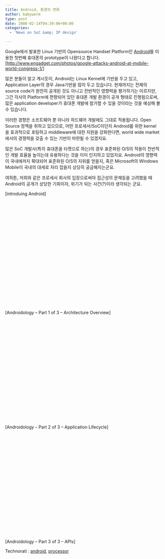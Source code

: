 ```yaml
---
title: Android, 환경의 변화
author: babyworm
type: post
date: 2008-02-14T04:39:06+00:00
categories:
  - 'News on SoC &amp; IP design'

---
```

Google에서 발표한 Linux 기반의 Opensource Handset Platform인 <A href="http://code.google.com/android/" target=_blank>Android</A>를 이용한 첫번째 휴대폰의 prototype이 나왔다고 합니다. [<A href="http://www.engadget.com/photos/google-attacks-android-at-mobile-world-congress-1/" target=_blank>http://www.engadget.com/photos/google-attacks-android-at-mobile-world-congress-1/</A>]

많은 분들이 알고 계시듯이, Android는 Linux Kernel에 기반을 두고 있고, Application Layer의 경우 Java기반을 많이 두고 있습니다. 현재까지는 전체의 source code가 완전히 공개된 것도 아니고 전반적인 영향력을 평가하기는 이르지만, 그간 각사의 Platform에 편향되어 있던 휴대폰 개발 환경이 공개 형태로 진행됨으로써, 많은 application developer가 휴대폰 개발에 참가할 수 있을 것이라는 것을 예상해 볼 수 있습니다.

이러한 경향은 소프트웨어 뿐 아니라 하드웨어 개발에도 그대로 적용됩니다. Open Source 정책을 취하고 있으므로, 어떤 프로세서/SoC이던지 Android를 위한 kernel을 효과적으로 포팅하고 middleware에 대한 지원을 강화한다면, world wide market에서의 경쟁력을 갖출 수 있는 기반이 마련될 수 있겠지요.

많은 SoC 개발사(특히 휴대폰을 타켓으로 하는)의 경우 표준화된 O/S의 적용이 전반적인 개발 효율을 높이는데 유용하다는 것을 이미 인지하고 있었지요. Android의 영향력이 국내에까지 확대되어 표준화된 O/S의 지위를 얻을지, 혹은 Microsoft의 Windows Mobile이 국내의 대세로 자리 잡을지 상당히 궁금해지는군요.

여하튼, 저희와 같은 프로세서 회사의 입장으로써야 접근성의 문제등을 고려했을 때 Android의 공개가 상당한 기회이자, 위기가 되는 사건(?)이라 생각되는 군요.  

[introduing Android]

<OBJECT height=355 width=425>

<PARAM NAME="movie" VALUE="http://www.youtube.com/v/Mm6Ju0xhUW8&rel=1" />

<PARAM NAME="wmode" VALUE="transparent" />

</OBJECT>  
[<SPAN>Androidology &#8211; Part 1 of 3 &#8211; Architecture Overview</SPAN>]

<OBJECT height=355 width=425>

<PARAM NAME="movie" VALUE="http://www.youtube.com/v/ITfRuRkf2TM&rel=1" />

<PARAM NAME="wmode" VALUE="transparent" />

</OBJECT>  
[<SPAN>Androidology &#8211; Part 2 of 3 &#8211; Application Lifecycle</SPAN>]

<OBJECT height=355 width=425>

<PARAM NAME="movie" VALUE="http://www.youtube.com/v/iiD4fGjjXcc&rel=1" />

<PARAM NAME="wmode" VALUE="transparent" />

</OBJECT>  
[<SPAN>Androidology &#8211; Part 3 of 3 &#8211; APIs</SPAN>]

<P class=zoundry\_bw\_tags><!-- Tag links generated by Zoundry Blog Writer. Do not manually edit. http://www.zoundry.com --><SPAN class=ztags><SPAN class=ztagspace>Technorati</SPAN> : <A class=ztag href="http://technorati.com/tag/android" rel=tag>android</A>, <A class=ztag href="http://technorati.com/tag/processor" rel=tag>processor</A></SPAN> </p>
